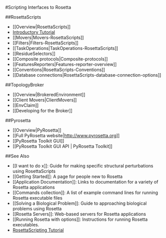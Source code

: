 #Scripting Interfaces to Rosetta

##RosettaScripts
 
* [[Overview|RosettaScripts]]
* [Introductory Tutorial](https://www.rosettacommons.org/demos/latest/tutorials/scripting_with_rosettascripts/scripting_with_rosettascripts)
* [[Movers|Movers-RosettaScripts]]
* [[Filters|Filters-RosettaScripts]]
* [[TaskOperations|TaskOperations-RosettaScripts]]
* [[ResidueSelectors]]
* [[Composite protocols|Composite-protocols]]
* [[FeaturesReporters|Features-reporter-overview]]
* [[Conventions|RosettaScripts-Conventions]]
* [[Database connections|RosettaScripts-database-connection-options]]

##TopologyBroker

* [[Overview|BrokeredEnvironment]]
* [[Client Movers|ClientMovers]]
* [[EnvClaim]]
* [[Developing for the Broker]]

##Pyrosetta

* [[Overview|PyRosetta]]
* [[Full PyRosetta website|http://www.pyrosetta.org]]
* [[PyRosetta Toolkit GUI]]
* [[PyRosetta Toolkit GUI API | PyRosetta Toolkit]]

##See Also

* [[I want to do x]]: Guide for making specific structural perturbations using RosettaScripts
* [[Getting Started]]: A page for people new to Rosetta
* [[Application Documentation]]: Links to documentation for a variety of Rosetta applications
* [[Commands collection]]: A list of example command lines for running Rosetta executable files
* [[Solving a Biological Problem]]: Guide to approaching biological problems using Rosetta
* [[Rosetta Servers]]: Web-based servers for Rosetta applications
* [[Running Rosetta with options]]: Instructions for running Rosetta executables.
* [RosettaScripting Tutorial](https://www.rosettacommons.org/demos/latest/tutorials/scripting_with_rosettascripts/scripting_with_rosettascripts)